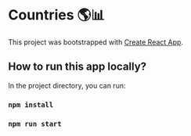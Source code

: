 # Countries 🌎📊

This project was bootstrapped with [Create React App](https://github.com/facebook/create-react-app).

## How to run this app locally?

In the project directory, you can run:

### `npm install`
### `npm run start`
